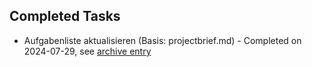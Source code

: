 ## Completed Tasks
- Aufgabenliste aktualisieren (Basis: projectbrief.md) - Completed on 2024-07-29, see [archive entry](mdc:../docs/archive/completed_tasks.md#task-aufgabenliste-aktualisieren-basis-projectbriefmd-v10) 